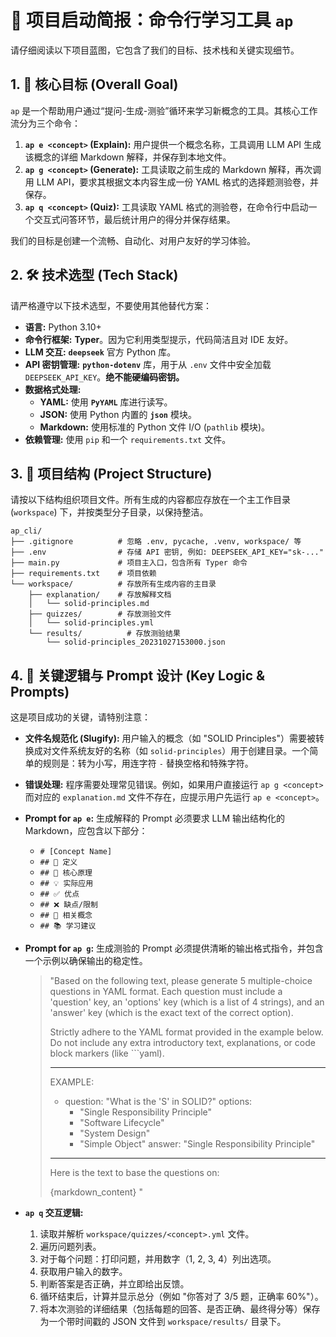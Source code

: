 # 🚀 项目启动简报：命令行学习工具 `ap`

请仔细阅读以下项目蓝图，它包含了我们的目标、技术栈和关键实现细节。

## 1. 🎯 核心目标 (Overall Goal)

`ap` 是一个帮助用户通过“提问-生成-测验”循环来学习新概念的工具。其核心工作流分为三个命令：

1. **`ap e <concept>` (Explain):** 用户提供一个概念名称，工具调用 LLM API 生成该概念的详细 Markdown 解释，并保存到本地文件。
2. **`ap g <concept>` (Generate):** 工具读取之前生成的 Markdown 解释，再次调用 LLM API，要求其根据文本内容生成一份 YAML 格式的选择题测验卷，并保存。
3. **`ap q <concept>` (Quiz):** 工具读取 YAML 格式的测验卷，在命令行中启动一个交互式问答环节，最后统计用户的得分并保存结果。

我们的目标是创建一个流畅、自动化、对用户友好的学习体验。

## 2. 🛠️ 技术选型 (Tech Stack)

请严格遵守以下技术选型，不要使用其他替代方案：

* **语言:** Python 3.10+
* **命令行框架:** **Typer**。因为它利用类型提示，代码简洁且对 IDE 友好。
* **LLM 交互:** **`deepseek`** 官方 Python 库。
* **API 密钥管理:** **`python-dotenv`** 库，用于从 `.env` 文件中安全加载 `DEEPSEEK_API_KEY`。**绝不能硬编码密钥。**
* **数据格式处理:**
  * **YAML:** 使用 **`PyYAML`** 库进行读写。
  * **JSON:** 使用 Python 内置的 **`json`** 模块。
  * **Markdown:** 使用标准的 Python 文件 I/O (`pathlib` 模块)。
* **依赖管理:** 使用 `pip` 和一个 `requirements.txt` 文件。

## 3. 📁 项目结构 (Project Structure)

请按以下结构组织项目文件。所有生成的内容都应存放在一个主工作目录 (`workspace`) 下，并按类型分子目录，以保持整洁。

```
ap_cli/
├── .gitignore          # 忽略 .env, pycache, .venv, workspace/ 等
├── .env                # 存储 API 密钥, 例如: DEEPSEEK_API_KEY="sk-..."
├── main.py             # 项目主入口，包含所有 Typer 命令
├── requirements.txt    # 项目依赖
└── workspace/          # 存放所有生成内容的主目录
    ├── explanation/    # 存放解释文档
    │   └── solid-principles.md
    ├── quizzes/        # 存放测验文件
    │   └── solid-principles.yml
    └── results/          # 存放测验结果
        └── solid-principles_20231027153000.json
```

## 4. 🧠 关键逻辑与 Prompt 设计 (Key Logic & Prompts)

这是项目成功的关键，请特别注意：

* **文件名规范化 (Slugify):** 用户输入的概念（如 "SOLID Principles"）需要被转换成对文件系统友好的名称（如 `solid-principles`）用于创建目录。一个简单的规则是：转为小写，用连字符 `-` 替换空格和特殊字符。
* **错误处理:** 程序需要处理常见错误。例如，如果用户直接运行 `ap g <concept>` 而对应的 `explanation.md` 文件不存在，应提示用户先运行 `ap e <concept>`。
* **Prompt for `ap e`:** 生成解释的 Prompt 必须要求 LLM 输出结构化的 Markdown，应包含以下部分：
  * `# [Concept Name]`
  * `## 📖 定义`
  * `## 🎯 核心原理`
  * `## 💡 实际应用`
  * `## ✅ 优点`
  * `## ❌ 缺点/限制`
  * `## 🔗 相关概念`
  * `## 📚 学习建议`
* **Prompt for `ap g`:** 生成测验的 Prompt 必须提供清晰的输出格式指令，并包含一个示例以确保输出的稳定性。
    > "Based on the following text, please generate 5 multiple-choice questions in YAML format.
    > Each question must include a 'question' key, an 'options' key (which is a list of 4 strings), and an 'answer' key (which is the exact text of the correct option).
    >
    > Strictly adhere to the YAML format provided in the example below. Do not include any extra introductory text, explanations, or code block markers (like ```yaml).
    >
    > ---
    > EXAMPLE:
    > - question: "What is the 'S' in SOLID?"
    >   options:
    >     - "Single Responsibility Principle"
    >     - "Software Lifecycle"
    >     - "System Design"
    >     - "Simple Object"
    >   answer: "Single Responsibility Principle"
    > ---
    >
    > Here is the text to base the questions on:
    >
    > {markdown_content}
    > "

* **`ap q` 交互逻辑:**
    1. 读取并解析 `workspace/quizzes/<concept>.yml` 文件。
    2. 遍历问题列表。
    3. 对于每个问题：打印问题，并用数字（1, 2, 3, 4）列出选项。
    4. 获取用户输入的数字。
    5. 判断答案是否正确，并立即给出反馈。
    6. 循环结束后，计算并显示总分（例如 "你答对了 3/5 题，正确率 60%"）。
    7. 将本次测验的详细结果（包括每题的回答、是否正确、最终得分等）保存为一个带时间戳的 JSON 文件到 `workspace/results/` 目录下。
